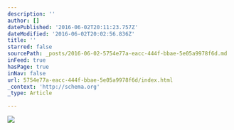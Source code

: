 ```yaml
---
description: ''
author: []
datePublished: '2016-06-02T20:11:23.757Z'
dateModified: '2016-06-02T20:02:56.836Z'
title: ''
starred: false
sourcePath: _posts/2016-06-02-5754e77a-eacc-444f-bbae-5e05a9978f6d.md
inFeed: true
hasPage: true
inNav: false
url: 5754e77a-eacc-444f-bbae-5e05a9978f6d/index.html
_context: 'http://schema.org'
_type: Article

---
```

![](https://the-grid-user-content.s3-us-west-2.amazonaws.com/8e9e4738-45d8-4c48-ba11-97f1a182c77e.png)
